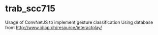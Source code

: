 # trab_scc715

Usage of ConvNetJS to implement gesture classification
Using database from http://www.idiap.ch/resource/interactplay/
